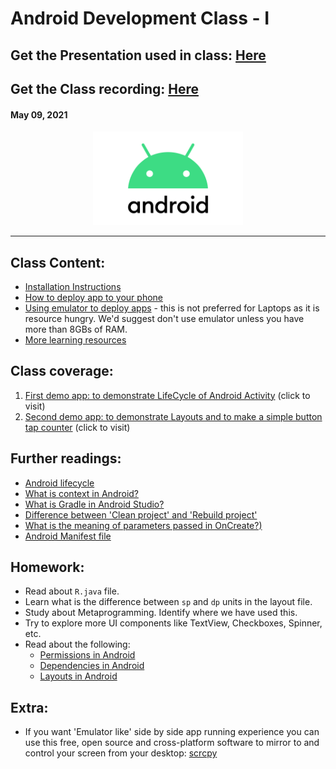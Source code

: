 # Android Development Class - I

## Get the Presentation used in class: [Here](Android_Class-1.pdf)
## Get the Class recording: [Here](https://drive.google.com/file/d/1rIe4-fIQq-ysc39NS3hJ6fNSUj8sFtms/view?usp=sharing)

#### May 09, 2021

<div align="center"><img src="../Android-Logo.png" alt="Android logo" height=150/></div>

<hr>


## Class Content:

-   [Installation Instructions](Installation-Instructions.md)
-   [How to deploy app to your phone](https://developer.android.com/training/basics/firstapp/running-app#RealDevice)
-   [Using emulator to deploy apps](https://developer.android.com/studio/run/emulator) - this is not preferred for Laptops as it is resource hungry. We'd suggest don't use emulator unless you have more than 8GBs of RAM.
-   [More learning resources](../)

## Class coverage:
1. [First demo app: to demonstrate LifeCycle of Android Activity](FirstDemo) (click to visit)
2. [Second demo app: to demonstrate Layouts and to make a simple button tap counter](SecondDemo) (click to visit)

## Further readings:

-   [Android lifecycle](https://developer.android.com/guide/components/activities/activity-lifecycle)
-   [What is context in Android?](https://stackoverflow.com/questions/3572463/what-is-context-on-android)
-   [What is Gradle in Android Studio?](https://stackoverflow.com/questions/16754643/what-is-gradle-in-android-studio)
-   [Difference between 'Clean project' and 'Rebuild project'](https://stackoverflow.com/questions/24083706/difference-between-clean-project-and-rebuild-project-in-android-studio)
-   [What is the meaning of parameters passed in OnCreate?)](https://stackoverflow.com/questions/10810418/whats-oncreatebundle-savedinstancestate)
-   [Android Manifest file](https://www.geeksforgeeks.org/application-manifest-file-android/)

## Homework:

-   Read about `R.java` file.
-   Learn what is the difference between `sp` and `dp` units in the layout file.
-   Study about Metaprogramming. Identify where we have used this.
-   Try to explore more UI components like TextView, Checkboxes, Spinner, etc.
-   Read about the following:
    -   [Permissions in Android](https://developer.android.com/guide/topics/permissions/overview)
    -   [Dependencies in Android](https://stackoverflow.com/questions/44178423/what-are-dependencies-in-android)
    -   [Layouts in Android](https://developer.android.com/guide/topics/ui/declaring-layout)

## Extra:

-   If you want 'Emulator like' side by side app running experience you can use this free, open source and cross-platform software to mirror to and control your screen from your desktop: [scrcpy](https://github.com/Genymobile/scrcpy)
